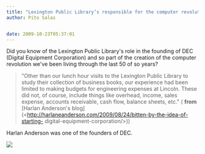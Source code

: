 ```yaml
---
title: "Lexington Public Library’s responsible for the computer revolution?"
author: Pito Salas


date: 2009-10-23T05:37:01
---
```




Did you know of the Lexington Public Library's role in the founding of DEC
(Digital Equipment Corporation) and so part of the creation of the computer
revolution we've been living through the last 50 of so years?

> "Other than our lunch hour visits to the Lexington Public Library to study
> their collection of business books, our experience had been limited to
> making budgets for engineering expenses at Lincoln.  These did not, of
> course, include things like overhead, income, sales expense, accounts
> receivable, cash flow, balance sheets, etc." ( **from** [Harlan Anderson's
> blog](<http://harlaneanderson.com/2009/08/24/bitten-by-the-idea-of-starting-
> digital-equipment-corporation/>))

Harlan Anderson was one of the founders of DEC.

![](https://i0.wp.com/img.zemanta.com/pixy.gif?w=584)


